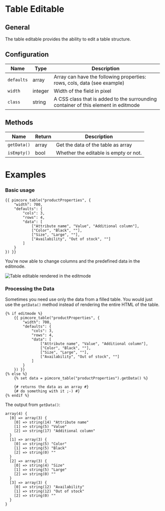 # Table Editable

## General

The table editable provides the ability to edit a table structure.

## Configuration

| Name       | Type    | Description                                                                        |
|------------|---------|------------------------------------------------------------------------------------|
| `defaults` | array   | Array can have the following properties: rows, cols, data (see example)            |
| `width`    | integer | Width of the field in pixel                                                        |
| `class`    | string  | A CSS class that is added to the surrounding container of this element in editmode |

## Methods

| Name        | Return | Description                           |
|-------------|--------|---------------------------------------|
| `getData()` | array  | Get the data of the table as array    |
| `isEmpty()` | bool   | Whether the editable is empty or not. |

# Examples

### Basic usage

```twig
{{ pimcore_table("productProperties", {
    "width": 700,
    "defaults": {
        "cols": 3,
        "rows": 4,
        "data": [
            ["Attribute name", "Value", "Additional column"],
            ["Color", "Black", ""],
            ["Size", "Large", ""],
            ["Availability", "Out of stock", ""]
        ]
    }
}) }}
```

You're now able to change columns and the predefined data in the editmode.

![Table editable rendered in the editmode](../../img/editables_table_editmode.png)

### Processing the Data

Sometimes you need use only the data from a filled table. 
You would just use the `getData()` method instead of rendering the entire HTML of the table.

```twig
{% if editmode %}
    {{ pimcore_table("productProperties", {
        "width": 700,
        "defaults": {
            "cols": 3,
            "rows": 4,
            "data": [
                ["Attribute name", "Value", "Additional column"],
                ["Color", "Black", ""],
                ["Size", "Large", ""],
                ["Availability", "Out of stock", ""]
            ]
        }
    }) }}
{% else %}
    {% set data = pimcore_table("productProperties").getData() %}
    
    {# returns the data as an array #}
    {# do something with it ;-) #}
{% endif %}
```

The output from `getData()`:

```
array(4) {
  [0] => array(3) {
    [0] => string(14) "Attribute name"
    [1] => string(5) "Value"
    [2] => string(17) "Additional column"
  }
  [1] => array(3) {
    [0] => string(5) "Color"
    [1] => string(5) "Black"
    [2] => string(0) ""
  }
  [2] => array(3) {
    [0] => string(4) "Size"
    [1] => string(5) "Large"
    [2] => string(0) ""
  }
  [3] => array(3) {
    [0] => string(12) "Availability"
    [1] => string(12) "Out of stock"
    [2] => string(0) ""
  }
}
```
